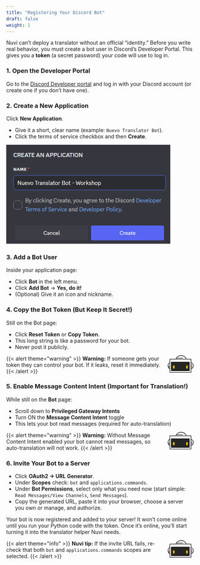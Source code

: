 ```yaml
---
title: "Registering Your Discord Bot"
draft: false
weight: 1
---
```


Nuvi can’t deploy a translator without an official “identity.” Before you write real behavior, you must create a bot user in Discord’s Developer Portal. This gives you a **token** (a secret password) your code will use to log in.

### 1. Open the Developer Portal
Go to the [Discord Developer portal](https://discord.com/login?redirect_to=%2Fdevelopers%2Fapplications%3Fnew_application%3Dtrue) and log in with your Discord account (or create one if you don’t have one).

### 2. Create a New Application
Click **New Application**.
- Give it a short, clear name (example: `Nuevo Translator Bot`).
- Click the terms of service checkbox and then **Create**.

![Create new application](../../media/discord-bot-name.png)

### 3. Add a Bot User
Inside your application page:
- Click **Bot** in the left menu.
- Click **Add Bot** → **Yes, do it!**
- (Optional) Give it an icon and nickname.

### 4. Copy the Bot Token (But Keep It Secret!)
Still on the Bot page:
- Click **Reset Token** or **Copy Token**.
- This long string is like a password for your bot.
- Never post it publicly.

{{< alert theme="warning" >}}
<img src="../../media/NF_mascot.jpg" alt="Nuvi mascot" width="70px" style="float:right;margin:0 0 6px 10px;" />
<strong>Warning:</strong> If someone gets your token they can control your bot. If it leaks, reset it immediately.
{{< /alert >}}

### 5. Enable Message Content Intent (Important for Translation!)
While still on the **Bot** page:
- Scroll down to **Privileged Gateway Intents**
- Turn ON the **Message Content Intent** toggle
- This lets your bot read messages (required for auto-translation)

{{< alert theme="warning" >}}
<img src="../../media/NF_mascot.jpg" alt="Nuvi mascot" width="70px" style="float:right;margin:0 0 6px 10px;" />
<strong>Warning:</strong> Without Message Content Intent enabled your bot cannot read messages, so auto-translation will not work.
{{< /alert >}}


### 6. Invite Your Bot to a Server
- Click **OAuth2 → URL Generator**.
- Under **Scopes** check: `bot` and `applications.commands`.
- Under **Bot Permissions**, select only what you need now (start simple: `Read Messages/View Channels`, `Send Messages`).
- Copy the generated URL, paste it into your browser, choose a server you own or manage, and authorize.

Your bot is now registered and added to your server! It won’t come online until you run your Python code with the token. Once it’s online, you’ll start turning it into the translator helper Nuvi needs.

{{< alert theme="info" >}}
<img src="../../media/NF_mascot.jpg" alt="Nuvi mascot" width="70px" style="float:right;margin:0 0 6px 10px;" />
<strong>Nuvi tip:</strong> If the invite URL fails, re-check that both `bot` and `applications.commands` scopes are selected.
{{< /alert >}}

